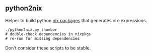 ## python2nix

Helper to build python [nix packages](https://github.com/NixOS/nixpkgs) that generates nix-expressions.

```
./python2nix.py thumbor
# double-check dependencies in nixpkgs
# re-run for missing dependencies
```

Don't consider these scripts to be stable.
